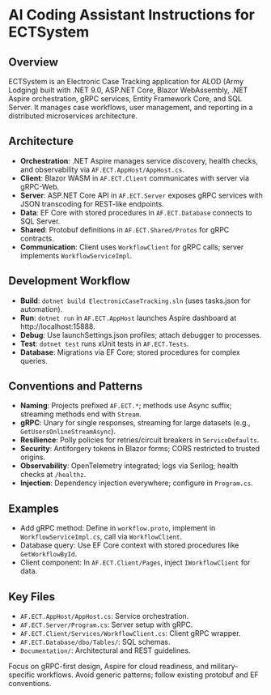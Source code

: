 # AI Coding Assistant Instructions for ECTSystem

## Overview
ECTSystem is an Electronic Case Tracking application for ALOD (Army Lodging) built with .NET 9.0, ASP.NET Core, Blazor WebAssembly, .NET Aspire orchestration, gRPC services, Entity Framework Core, and SQL Server. It manages case workflows, user management, and reporting in a distributed microservices architecture.

## Architecture
- **Orchestration**: .NET Aspire manages service discovery, health checks, and observability via `AF.ECT.AppHost/AppHost.cs`.
- **Client**: Blazor WASM in `AF.ECT.Client` communicates with server via gRPC-Web.
- **Server**: ASP.NET Core API in `AF.ECT.Server` exposes gRPC services with JSON transcoding for REST-like endpoints.
- **Data**: EF Core with stored procedures in `AF.ECT.Database` connects to SQL Server.
- **Shared**: Protobuf definitions in `AF.ECT.Shared/Protos` for gRPC contracts.
- **Communication**: Client uses `WorkflowClient` for gRPC calls; server implements `WorkflowServiceImpl`.

## Development Workflow
- **Build**: `dotnet build ElectronicCaseTracking.sln` (uses tasks.json for automation).
- **Run**: `dotnet run` in `AF.ECT.AppHost` launches Aspire dashboard at http://localhost:15888.
- **Debug**: Use launchSettings.json profiles; attach debugger to processes.
- **Test**: `dotnet test` runs xUnit tests in `AF.ECT.Tests`.
- **Database**: Migrations via EF Core; stored procedures for complex queries.

## Conventions and Patterns
- **Naming**: Projects prefixed `AF.ECT.*`; methods use Async suffix; streaming methods end with `Stream`.
- **gRPC**: Unary for single responses, streaming for large datasets (e.g., `GetUsersOnlineStreamAsync`).
- **Resilience**: Polly policies for retries/circuit breakers in `ServiceDefaults`.
- **Security**: Antiforgery tokens in Blazor forms; CORS restricted to trusted origins.
- **Observability**: OpenTelemetry integrated; logs via Serilog; health checks at `/healthz`.
- **Injection**: Dependency injection everywhere; configure in `Program.cs`.

## Examples
- Add gRPC method: Define in `workflow.proto`, implement in `WorkflowServiceImpl.cs`, call via `WorkflowClient`.
- Database query: Use EF Core context with stored procedures like `GetWorkflowById`.
- Client component: In `AF.ECT.Client/Pages`, inject `IWorkflowClient` for data.

## Key Files
- `AF.ECT.AppHost/AppHost.cs`: Service orchestration.
- `AF.ECT.Server/Program.cs`: Server setup with gRPC.
- `AF.ECT.Client/Services/WorkflowClient.cs`: Client gRPC wrapper.
- `AF.ECT.Database/dbo/Tables/`: SQL schemas.
- `Documentation/`: Architectural and REST guidelines.

Focus on gRPC-first design, Aspire for cloud readiness, and military-specific workflows. Avoid generic patterns; follow existing protobuf and EF conventions.